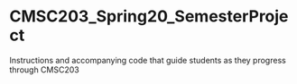 # CMSC203_Spring20_SemesterProject
Instructions and accompanying code that guide students as they progress through CMSC203
